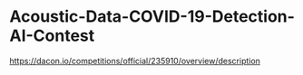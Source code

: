 # Acoustic-Data-COVID-19-Detection-AI-Contest
https://dacon.io/competitions/official/235910/overview/description
